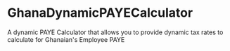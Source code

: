 # GhanaDynamicPAYECalculator
A dynamic PAYE Calculator that allows you to provide dynamic tax rates to calculate for Ghanaian's Employee PAYE 
